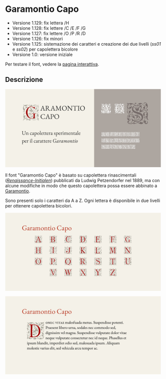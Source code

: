# Garamontio Capo
* Versione 1.129: fix lettera /H
* Versione 1.128: fix lettere /C /E /F /G
* Versione 1.127: fix lettere /O /P /R /D
* Versione 1.126: fix minori
* Versione 1.125: sistemazione dei caratteri e creazione dei due livelli (_ss01_ e _ss02_) per capolettera bicolore
* Versione 1.0: versione iniziale

Per testare il font, vedere la [pagina interattiva](https://m-casanova.github.io/GaramontioCapo/).

## Descrizione
![image](images/garamontio_capo_1.jpg)

Il font "Garamontio Capo" è basato su capolettera rinascimentali (_[Renaissance-Initialen](https://archive.org/details/schriftenatlasei02petz/page/n187/mode/2up)_) pubblicati da Ludwig Petzendorfer nel 1889, ma con alcune modifiche in modo che questo capolettera possa essere abbinato a [Garamontio](https://github.com/m-casanova/Garamontio).

Sono presenti solo i caratteri da A a Z. Ogni lettera è disponibile in due livelli per ottenere capolettera bicolori. 

![image](images/garamontio_capo_2.jpg)

![image](images/garamontio_capo_3.jpg)

